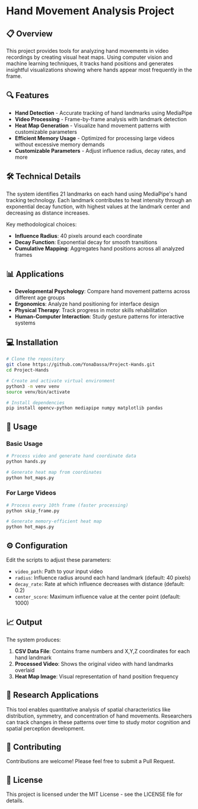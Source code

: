 # Hand Movement Analysis Project

## 📋 Overview

This project provides tools for analyzing hand movements in video recordings by creating visual heat maps. Using computer vision and machine learning techniques, it tracks hand positions and generates insightful visualizations showing where hands appear most frequently in the frame.

## 🔍 Features

- **Hand Detection** - Accurate tracking of hand landmarks using MediaPipe
- **Video Processing** - Frame-by-frame analysis with landmark detection
- **Heat Map Generation** - Visualize hand movement patterns with customizable parameters
- **Efficient Memory Usage** - Optimized for processing large videos without excessive memory demands
- **Customizable Parameters** - Adjust influence radius, decay rates, and more

## 🛠️ Technical Details

The system identifies 21 landmarks on each hand using MediaPipe's hand tracking technology. Each landmark contributes to heat intensity through an exponential decay function, with highest values at the landmark center and decreasing as distance increases.

Key methodological choices:
- **Influence Radius**: 40 pixels around each coordinate
- **Decay Function**: Exponential decay for smooth transitions
- **Cumulative Mapping**: Aggregates hand positions across all analyzed frames

## 📊 Applications

- **Developmental Psychology**: Compare hand movement patterns across different age groups
- **Ergonomics**: Analyze hand positioning for interface design
- **Physical Therapy**: Track progress in motor skills rehabilitation
- **Human-Computer Interaction**: Study gesture patterns for interactive systems

## 💻 Installation

```bash
# Clone the repository
git clone https://github.com/YonaDassa/Project-Hands.git
cd Project-Hands

# Create and activate virtual environment
python3 -m venv venv
source venv/bin/activate

# Install dependencies
pip install opencv-python mediapipe numpy matplotlib pandas
```

## 🚀 Usage

### Basic Usage

```bash
# Process video and generate hand coordinate data
python hands.py

# Generate heat map from coordinates
python hot_maps.py
```

### For Large Videos

```bash
# Process every 10th frame (faster processing)
python skip_frame.py

# Generate memory-efficient heat map
python hot_maps.py
```

## ⚙️ Configuration

Edit the scripts to adjust these parameters:

- `video_path`: Path to your input video
- `radius`: Influence radius around each hand landmark (default: 40 pixels)
- `decay_rate`: Rate at which influence decreases with distance (default: 0.2)
- `center_score`: Maximum influence value at the center point (default: 1000)

## 📈 Output

The system produces:

1. **CSV Data File**: Contains frame numbers and X,Y,Z coordinates for each hand landmark
2. **Processed Video**: Shows the original video with hand landmarks overlaid
3. **Heat Map Image**: Visual representation of hand position frequency

## 🔬 Research Applications

This tool enables quantitative analysis of spatial characteristics like distribution, symmetry, and concentration of hand movements. Researchers can track changes in these patterns over time to study motor cognition and spatial perception development.

## 🤝 Contributing

Contributions are welcome! Please feel free to submit a Pull Request.

## 📄 License

This project is licensed under the MIT License - see the LICENSE file for details.
